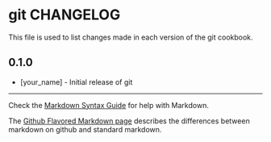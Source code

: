 git CHANGELOG
=============

This file is used to list changes made in each version of the git cookbook.

0.1.0
-----
- [your_name] - Initial release of git

- - -
Check the [Markdown Syntax Guide](http://daringfireball.net/projects/markdown/syntax) for help with Markdown.

The [Github Flavored Markdown page](http://github.github.com/github-flavored-markdown/) describes the differences between markdown on github and standard markdown.
